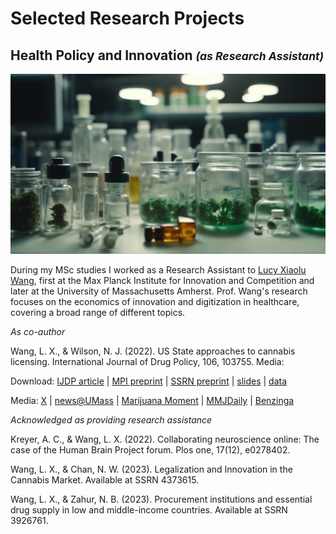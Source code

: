 # Selected Research Projects #
## Health Policy and Innovation  <small><i>(as Research Assistant)</i></small> ##
<a href="https://njwsn.github.io/pages/health-policy-innovation"> <img src="images/drugs-procurement-sd.png"/> </a>

During my MSc studies I worked as a Research Assistant to <a href="https://www.lucyxiaoluwang.com/">Lucy Xiaolu Wang</a>, first at the Max Planck Institute for Innovation and Competition and later at the University of Massachusetts Amherst. Prof. Wang's research focuses on the economics of innovation and digitization in healthcare, covering a broad range of different topics.

_As co-author_

Wang, L. X., & Wilson, N. J. (2022). US State approaches to cannabis licensing. International Journal of Drug Policy, 106, 103755.
Media: 

Download: <a href="https://doi.org/10.1016/j.drugpo.2022.103755">IJDP article</a> | 
<a href="https://ssrn.com/abstract=4125055">MPI preprint</a> |
<a href="https://papers.ssrn.com/sol3/papers.cfm?abstract_id=3953347">SSRN preprint</a> |
<a href="https://www.lucyxiaoluwang.com/_files/ugd/b7b79b_d2b41812a8b049a09520f1434c5b5711.pdf">slides</a> |
<a href="https://github.com/LucyXiaoluWang/US_state_cannabis_licensing">data</a>

Media: <a href="https://twitter.com/LucyXiaolu_Wang/status/1536343474949083139">X</a> |
<a href="https://www.umass.edu/news/article/new-study-umass-amherst-researcher-examines-differing-state-approaches-cannabis">news@UMass</a> | 
<a href="https://www.marijuanamoment.net/doj-to-address-cannabis-in-days-ahead-ag-says-newsletter-june-17-2022/">Marijuana Moment</a> |
<a href="https://www.mmjdaily.com/article/9438717/us-new-study-examines-differing-state-approaches-to-cannabis-licensing/">MMJDaily</a> | 
<a href="https://www.benzinga.com/markets/cannabis/22/06/27834377/a-new-study-analyzes-u-s-state-approaches-to-cannabis-licensing">Benzinga</a> 


_Acknowledged as providing research assistance_

Kreyer, A. C., & Wang, L. X. (2022). Collaborating neuroscience online: The case of the Human Brain Project forum. Plos one, 17(12), e0278402.

Wang, L. X., & Chan, N. W. (2023). Legalization and Innovation in the Cannabis Market. Available at SSRN 4373615.

Wang, L. X., & Zahur, N. B. (2023). Procurement institutions and essential drug supply in low and middle-income countries. Available at SSRN 3926761.
